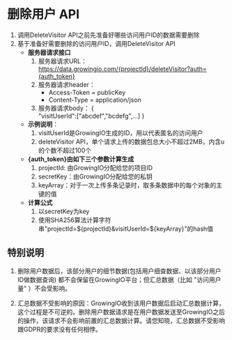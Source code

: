 # 删除用户 API

1. 调用DeleteVisitor API之前先准备好哪些访问用户ID的数据需要删除
2. 基于准备好需要删除的访问用户ID，调用DeleteVisitor API 
    - **服务器请求接口**
      1. 服务器请求URL：https://data.growingio.com/{projectId}/deleteVisitor?auth={auth_token}
      2. 服务器请求header：
          - Access-Token = publicKey
          - Content-Type = application/json
      3.  服务器请求body：
{  
    "visitUserId":["abcdef","bcdefg",...]
}
    - **示例说明**：
      1. visitUserId是GrowingIO生成的ID，用以代表匿名的访问用户
      2. deleteVisitor API，单个请求上传的数据包总大小不超过2MB，内含u的个数不超过100个
    - **{auth_token}由如下三个参数计算生成**
      1. projectId: 由GrowingIO分配给您的项目ID
      2. secretKey：由GrowingIO分配给您的私钥
      3. keyArray：对于一次上传多条记录时，取多条数据中的每个对象的主键的值
    - **计算公式**
      1. 以secretKey为key
      2. 使用SHA256算法计算字符串"projectId=${projectId}&visitUserId=${keyArray}"的hash值
      
## 特别说明
1. 删除用户数据后，该部分用户的细节数据(包括用户细查数据、以该部分用户ID做数据查询) 都不会保留在GrowingIO平台；但汇总数据（比如 "访问用户量" ）不会受影响。

2. 汇总数据不受影响的原因：GrowingIO收到该用户数据后启动汇总数据计算，这个过程是不可逆的。删除用户数据请求是在用户数据发送至GrowingIO之后的操作，该请求不会影响前置的汇总数据计算。请您知晓，汇总数据不受影响跟GDPR的要求没有任何相悖。
